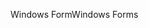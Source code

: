 <span data-ttu-id="32596-101">Windows Form</span><span class="sxs-lookup"><span data-stu-id="32596-101">Windows Forms</span></span>